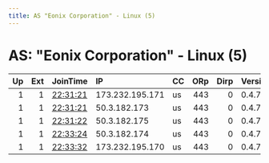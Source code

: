 ```yaml
---
title: AS "Eonix Corporation" - Linux (5)
---
```


# AS: "Eonix Corporation" - Linux (5)

|   Up |   Ext | JoinTime                                                                                              | IP              | CC   |   ORp |   Dirp | Version   | Contact           | Nickname   |   eFamMembers |
|-----:|------:|:------------------------------------------------------------------------------------------------------|:----------------|:-----|------:|-------:|:----------|:------------------|:-----------|--------------:|
|    1 |     1 | [22:31:21](https://nusenu.github.io/OrNetStats/w/relay/7DDAEA9F80681A52C0A8BD68EB54DA74286729A7.html) | 173.232.195.171 | us   |   443 |      0 | 0.4.7.13  | help@swampweb.org | tor        |            12 |
|    1 |     1 | [22:31:21](https://nusenu.github.io/OrNetStats/w/relay/BFB9927F469D867C66484B4D8FF4A13F169D3E12.html) | 50.3.182.173    | us   |   443 |      0 | 0.4.7.13  | help@swampweb.org | tor        |            12 |
|    1 |     1 | [22:31:22](https://nusenu.github.io/OrNetStats/w/relay/D0205DD2AF82BCC971544BD9D41FB8B1EACD12C0.html) | 50.3.182.175    | us   |   443 |      0 | 0.4.7.13  | help@swampweb.org | tor        |            12 |
|    1 |     1 | [22:33:24](https://nusenu.github.io/OrNetStats/w/relay/93E1FBE6ACC60C755D48C313A663C3E10D1458D7.html) | 50.3.182.174    | us   |   443 |      0 | 0.4.7.13  | help@swampweb.org | tor        |            12 |
|    1 |     1 | [22:33:32](https://nusenu.github.io/OrNetStats/w/relay/52EA5DD34486504A0FEA02F9249DDB519975C479.html) | 173.232.195.170 | us   |   443 |      0 | 0.4.7.13  | help@swampweb.org | tor        |            12 |
